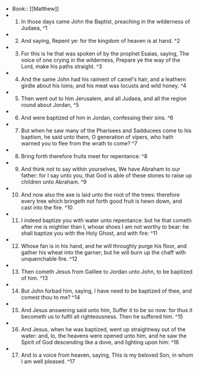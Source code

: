 - Book:: [[Matthew]]
- 1. In those days came John the Baptist, preaching in the wilderness of Judaea, ^1
- 2. And saying, Repent ye: for the kingdom of heaven is at hand. ^2
- 3. For this is he that was spoken of by the prophet Esaias, saying, The voice of one crying in the wilderness, Prepare ye the way of the Lord, make his paths straight. ^3
- 4. And the same John had his raiment of camel's hair, and a leathern girdle about his loins; and his meat was locusts and wild honey. ^4
- 5. Then went out to him Jerusalem, and all Judaea, and all the region round about Jordan, ^5
- 6. And were baptized of him in Jordan, confessing their sins. ^6
- 7. But when he saw many of the Pharisees and Sadducees come to his baptism, he said unto them, O generation of vipers, who hath warned you to flee from the wrath to come? ^7
- 8. Bring forth therefore fruits meet for repentance: ^8
- 9. And think not to say within yourselves, We have Abraham to our father: for I say unto you, that God is able of these stones to raise up children unto Abraham. ^9
- 10. And now also the axe is laid unto the root of the trees: therefore every tree which bringeth not forth good fruit is hewn down, and cast into the fire. ^10
- 11. I indeed baptize you with water unto repentance: but he that cometh after me is mightier than I, whose shoes I am not worthy to bear: he shall baptize you with the Holy Ghost, and with fire: ^11
- 12. Whose fan is in his hand, and he will throughly purge his floor, and gather his wheat into the garner; but he will burn up the chaff with unquenchable fire. ^12
- 13. Then cometh Jesus from Galilee to Jordan unto John, to be baptized of him. ^13
- 14. But John forbad him, saying, I have need to be baptized of thee, and comest thou to me? ^14
- 15. And Jesus answering said unto him, Suffer it to be so now: for thus it becometh us to fulfil all righteousness. Then he suffered him. ^15
- 16. And Jesus, when he was baptized, went up straightway out of the water: and, lo, the heavens were opened unto him, and he saw the Spirit of God descending like a dove, and lighting upon him: ^16
- 17. And lo a voice from heaven, saying, This is my beloved Son, in whom I am well pleased. ^17

